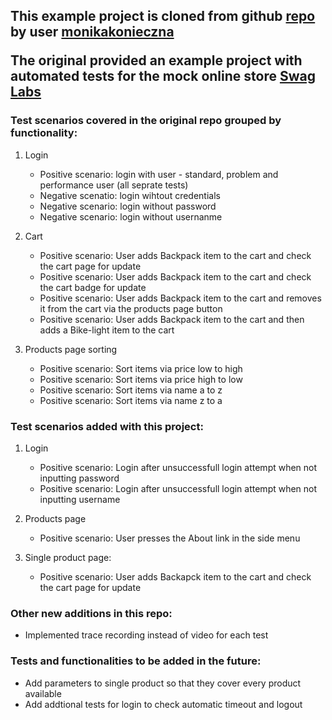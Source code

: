 <h2>This example project is cloned from github <a href="https://github.com/monikakonieczna/playwright-ts-project">repo</a> by user <a href="https://github.com/monikakonieczna">monikakonieczna</a>


The original provided an example project with automated tests for the mock online store <a href="https://www.saucedemo.com/">Swag Labs</a></h2>

<h3>Test scenarios covered in the original repo grouped by functionality:</h3>

1. Login
	- Positive scenario: login with user - standard, problem and performance user (all seprate tests)
	- Negative scenatio: login wihtout credentials
	- Negative scenario: login without password
	- Negative scenario: login without usernanme

2. Cart
	- Positive scenario: User adds Backpack item to the cart and check the cart page for update
	- Positive scenario: User adds Backpack item to the cart and check the cart badge for update
	- Positive scenario: User adds Backpack item to the cart and removes it from the cart via the products page button
	- Positive scenario: User adds Backpack item to the cart and then adds a Bike-light item to the cart

3. Products page sorting
	- Positive scenario: Sort items via price low to high
	- Positive scenario: Sort items via price high to low
	- Positive scenario: Sort items via name a to z 
	- Positive scenario: Sort items via name z to a

<h3>Test scenarios added with this project:</h3>

1. Login
	- Positive scenario: Login after unsuccessfull login attempt when not inputting password
	- Positive scenario: Login after unsuccessfull login attempt when not inputting username
	
2. Products page
	- Positive scenario: User presses the About link in the side menu
	
3. Single product page:
	- Positive scenario: User adds Backapck item to the cart and check the cart page for update

<h3>Other new additions in this repo:</h3>

- Implemented trace recording instead of video for each test
	
<h3>Tests and functionalities to be added in the future:</h3>

- Add parameters to single product so that they cover every product available
- Add addtional tests for login to check automatic timeout and logout
